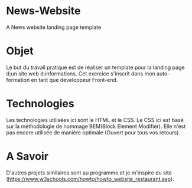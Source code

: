 # News-Website
A News website landing page template
# Objet
Le but du travail pratique est de réaliser un template pour la landing page d;un site web d;informations. Cet exercice s'inscrit dans mon auto-formation en tant que developpeur Front-end.
# Technologies
Les technologies utilisées ici sont le HTML et le CSS. Le CSS ici est basé sur la méthodologie de nommage BEM(Block Element Modifier). Elle n'est pas encore utilisée de manière optimale (Ouvert pour tous vos retours).
# A Savoir
D'autres projets similaires sont au programme et je m'inspire du site (https://www.w3schools.com/howto/howto_website_restaurant.asp).
